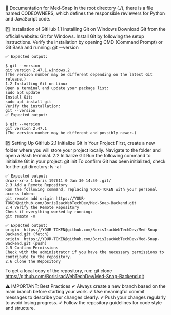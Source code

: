 📜 Documentation for Med-Snap
In the root directory (./), there is a file named CODEOWNERS, which defines the responsible reviewers for Python and JavaScript code.

1️⃣ Installation of GitHub
    1.1 Installing Git on Windows
    Download Git from the official website: Git for Windows.
    Install Git by following the setup instructions.
    Verify the installation by opening CMD (Command Prompt) or Git Bash and running:
    git --version

    ✅ Expected output:

    $ git --version
    git version 2.47.1.windows.2
    (The version number may be different depending on the latest Git release.)
    1.2 Installing Git on Linux
    Open a terminal and update your package list:
    sudo apt update
    Install Git:
    sudo apt install git
    Verify the installation:
    git --version
    ✅ Expected output:

    $ git --version
    git version 2.47.1
    (The version number may be different and possibly newer.)
2️⃣ Setting Up GitHub
    2.1 Initialize Git in Your Project
    First, create a new folder where you will store your project locally.
    Navigate to the folder and open a Bash terminal.
    2.2 Initialize Git
    Run the following command to initialize Git in your project:
    git init
    To confirm Git has been initialized, check for the .git directory:
    ls -al

    ✅ Expected output:
    drwxr-xr-x 1 boris 197611 0 Jan 30 14:50 .git/
    2.3 Add a Remote Repository
    Run the following command, replacing YOUR-TOKEN with your personal access token:
    git remote add origin https://YOUR-TOKEN@github.com/BorisIsacWebTechDev/Med-Snap-Backend.git
    2.4 Verify the Remote Repository
    Check if everything worked by running:
    git remote -v

    ✅ Expected output:
    origin  https://YOUR-TOKEN@github.com/BorisIsacWebTechDev/Med-Snap-Backend.git (fetch)
    origin  https://YOUR-TOKEN@github.com/BorisIsacWebTechDev/Med-Snap-Backend.git (push)
    2.5 Confirm Permissions
    Check with the administrator if you have the necessary permissions to contribute to the repository.
    2.6 Clone the Repository
To get a local copy of the repository, run:
git clone https://github.com/BorisIsacWebTechDev/Med-Snap-Backend.git

⚠️ IMPORTANT: Best Practices
✔ Always create a new branch based on the main branch before starting your work.
✔ Use meaningful commit messages to describe your changes clearly.
✔ Push your changes regularly to avoid losing progress.
✔ Follow the repository guidelines for code style and structure.

